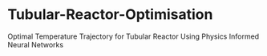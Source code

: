 # Tubular-Reactor-Optimisation
Optimal Temperature Trajectory for Tubular Reactor Using Physics Informed Neural Networks
